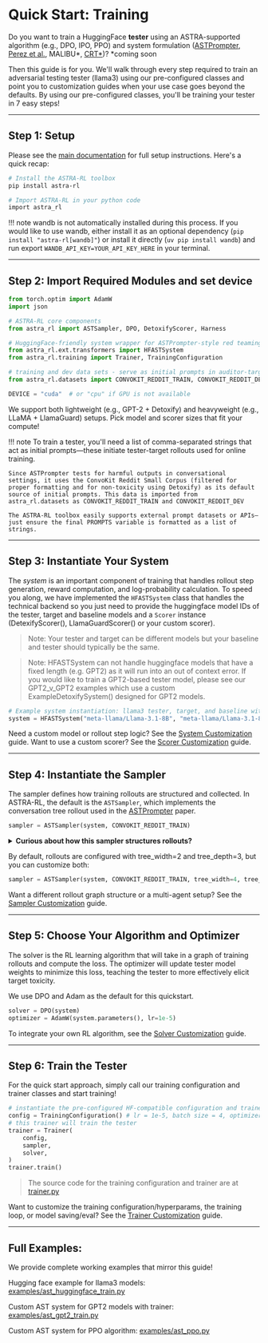 # Quick Start: Training

Do you want to train a HuggingFace **tester** using an ASTRA-supported algorithm (e.g., DPO, IPO, PPO) and system formulation ([ASTPrompter](https://arxiv.org/abs/2407.09447), [Perez et al.](https://aclanthology.org/2022.emnlp-main.225/), MALIBU*, [CRT*](https://arxiv.org/abs/2402.19464))? *coming soon


Then this guide is for you. We'll walk through every step required to train an adversarial testing tester (llama3) using our pre-configured classes and point you to customization guides when your use case goes beyond the defaults. By using our pre-configured classes, you'll be training your tester in 7 easy steps!

---

## Step 1: Setup

Please see the [main documentation](../index.md) for full setup instructions. Here's a quick recap:

```bash
# Install the ASTRA-RL toolbox
pip install astra-rl

# Import ASTRA-RL in your python code
import astra_rl
```

!!! note
    wandb is not automatically installed during this process. If you would like to use wandb, either install it as an optional dependency (`pip install "astra-rl[wandb]"`) or install it directly (`uv pip install wandb`) and run export `WANDB_API_KEY=YOUR_API_KEY_HERE` in your terminal.

---

## Step 2: Import Required Modules and set device

```python
from torch.optim import AdamW
import json

# ASTRA-RL core components
from astra_rl import ASTSampler, DPO, DetoxifyScorer, Harness

# HuggingFace-friendly system wrapper for ASTPrompter-style red teaming
from astra_rl.ext.transformers import HFASTSystem
from astra_rl.training import Trainer, TrainingConfiguration

# training and dev data sets - serve as initial prompts in auditor-target rollouts
from astra_rl.datasets import CONVOKIT_REDDIT_TRAIN, CONVOKIT_REDDIT_DEV

DEVICE = "cuda"  # or "cpu" if GPU is not available
```
We support both lightweight (e.g., GPT-2 + Detoxify) and heavyweight (e.g., LLaMA + LlamaGuard) setups. Pick model and scorer sizes that fit your compute!

!!! note
    To train a tester, you'll need a list of comma-separated strings that act as initial prompts—these initiate tester-target rollouts used for online training.

    Since ASTPrompter tests for harmful outputs in conversational settings, it uses the ConvoKit Reddit Small Corpus (filtered for proper formatting and for non-toxicity using Detoxify) as its default source of initial prompts. This data is imported from astra_rl.datasets as CONVOKIT_REDDIT_TRAIN and CONVOKIT_REDDIT_DEV

    The ASTRA-RL toolbox easily supports external prompt datasets or APIs—just ensure the final PROMPTS variable is formatted as a list of strings.


---

## Step 3: Instantiate Your System

The *system* is an important component of training that handles rollout step generation, reward computation, and log-probability calculation. To speed you along, we have implemented the `HFASTSystem` class that handles the technical backend so you just need to provide the huggingface model IDs of the tester, target and baseline models and a `Scorer` instance (DetexifyScorer(), LlamaGuardScorer() or your custom scorer).

> Note: Your tester and target can be different models but your baseline and tester should typically be the same.

> Note: HFASTSystem can not handle huggingface models that have a fixed length (e.g. GPT2) as it will run into an out of context error. If you would like to train a GPT2-based tester model, please see our GPT2_v_GPT2 examples which use a custom ExampleDetoxifySystem() designed for GPT2 models.

```python
# Example system instantiation: llama3 tester, target, and baseline with Detoxify scorer (heavyweight setup - requires GPU)
system = HFASTSystem("meta-llama/Llama-3.1-8B", "meta-llama/Llama-3.1-8B", "meta-llama/Llama-3.1-8B", DetoxifyScorer(), DEVICE)
```

Need a custom model or rollout step logic? See the [System Customization](customizing_training/problems.md) guide. Want to use a custom scorer? See the [Scorer Customization](customizing_training/moderators.md) guide.

---

## Step 4: Instantiate the Sampler

The sampler defines how training rollouts are structured and collected. In ASTRA-RL, the default is the `ASTSampler`, which implements the conversation tree rollout used in the [ASTPrompter](https://arxiv.org/abs/2407.09447) paper.

```python
sampler = ASTSampler(system, CONVOKIT_REDDIT_TRAIN)
```

<details>
  <summary><strong>Curious about how this sampler structures rollouts?</strong></summary>

  This sampler builds a tree-structured conversation graph, where:
  - The root node starts from a random initial prompt (from `CONVOKIT_REDDIT_TRAIN`)
  - At each turn, the tester generates multiple (`tree_width`, default 2) candidate utterances
  - Each of those utterances is fed to the target model, which produces a response
  - The resulting tester–target tuples form child nodes
  - This process repeats for `tree_depth` levels (default 3), yielding a multi-turn tester–target dialogue tree.

  This structure enables preference-based learning algorithms like DPO and IPO to reason over multiple conversational branches at once, training the tester to elicit harmful responses in a multi-turn setting.
</details>


By default, rollouts are configured with tree_width=2 and tree_depth=3, but you can customize both:
```python
sampler = ASTSampler(system, CONVOKIT_REDDIT_TRAIN, tree_width=4, tree_depth=5)
```

Want a different rollout graph structure or a multi-agent setup? See the [Sampler Customization](customizing_training/environments.md) guide.

---

## Step 5: Choose Your Algorithm and Optimizer

The solver is the RL learning algorithm that will take in a graph of training rollouts and compute the loss. The optimizer will update tester model weights
to minimize this loss, teaching the tester to more effectively elicit target toxicity.

We use DPO and Adam as the default for this quickstart.

```python
solver = DPO(system)
optimizer = AdamW(system.parameters(), lr=1e-5)
```

To integrate your own RL algorithm, see the [Solver Customization](customizing_training/solvers.md) guide.

---

## Step 6: Train the Tester

For the quick start approach, simply call our training configuration and trainer classes and start training!

```python
# instantiate the pre-configured HF-compatible configuration and trainer class
config = TrainingConfiguration() # lr = 1e-5, batch size = 4, optimizer = "adamw", no gradient accumulation, 1000 training steps, 2 episodes per experience
# this trainer will train the tester
trainer = Trainer(
    config,
    sampler,
    solver,
)
trainer.train()
```
> The source code for the training configuration and trainer are at [trainer.py](https://github.com/sisl/astra-rl/blob/main/src/astra_rl/training/trainer.py)

Want to customize the training configuration/hyperparams, the training loop, or model saving/eval? See the [Trainer Customization](customizing_training/trainers.md) guide.

---

## Full Examples:
We provide complete working examples that mirror this guide!

Hugging face example for llama3 models: [examples/ast_huggingface_train.py](https://github.com/sisl/astra-rl/blob/main/examples/ast_huggingface_train.py)

Custom AST system for GPT2 models with trainer: [examples/ast_gpt2_train.py](https://github.com/sisl/astra-rl/blob/main/examples/ast_gpt2_train.py)

Custom AST system for PPO algorithm: [examples/ast_ppo.py](https://github.com/sisl/astra-rl/blob/main/examples/ast_ppo.py)

